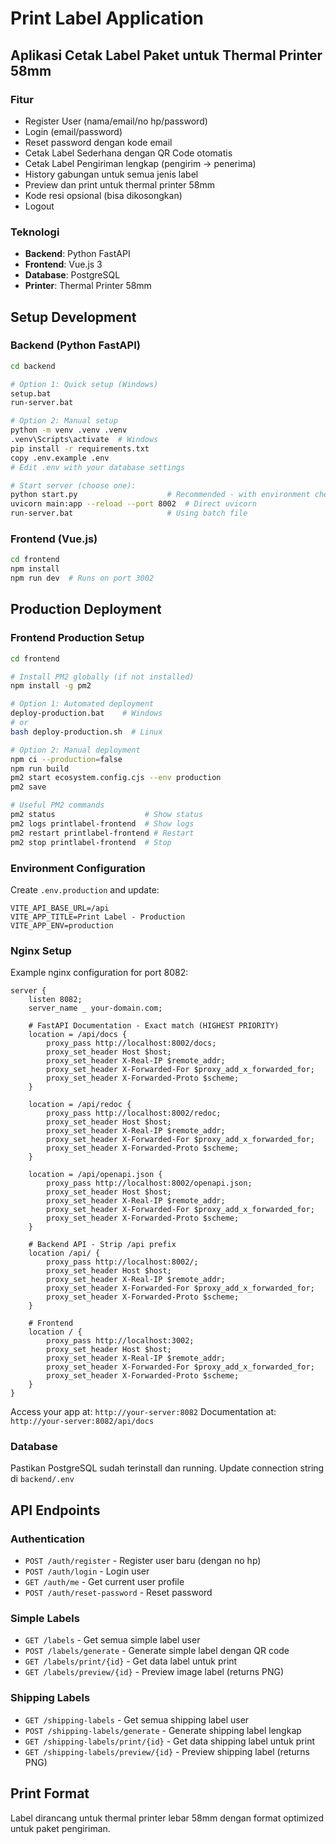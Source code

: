 # Print Label Application

## Aplikasi Cetak Label Paket untuk Thermal Printer 58mm

### Fitur
- Register User (nama/email/no hp/password)
- Login (email/password) 
- Reset password dengan kode email
- Cetak Label Sederhana dengan QR Code otomatis
- Cetak Label Pengiriman lengkap (pengirim → penerima)
- History gabungan untuk semua jenis label
- Preview dan print untuk thermal printer 58mm
- Kode resi opsional (bisa dikosongkan)
- Logout

### Teknologi
- **Backend**: Python FastAPI
- **Frontend**: Vue.js 3
- **Database**: PostgreSQL
- **Printer**: Thermal Printer 58mm

## Setup Development

### Backend (Python FastAPI)
```bash
cd backend

# Option 1: Quick setup (Windows)
setup.bat
run-server.bat

# Option 2: Manual setup
python -m venv .venv .venv
.venv\Scripts\activate  # Windows
pip install -r requirements.txt
copy .env.example .env
# Edit .env with your database settings

# Start server (choose one):
python start.py                    # Recommended - with environment checks
uvicorn main:app --reload --port 8002  # Direct uvicorn
run-server.bat                     # Using batch file
```

### Frontend (Vue.js)
```bash
cd frontend
npm install
npm run dev  # Runs on port 3002
```

## Production Deployment

### Frontend Production Setup
```bash
cd frontend

# Install PM2 globally (if not installed)
npm install -g pm2

# Option 1: Automated deployment
deploy-production.bat    # Windows
# or
bash deploy-production.sh  # Linux

# Option 2: Manual deployment
npm ci --production=false
npm run build
pm2 start ecosystem.config.cjs --env production
pm2 save

# Useful PM2 commands
pm2 status                    # Show status
pm2 logs printlabel-frontend  # Show logs
pm2 restart printlabel-frontend # Restart
pm2 stop printlabel-frontend  # Stop
```

### Environment Configuration
Create `.env.production` and update:
```
VITE_API_BASE_URL=/api
VITE_APP_TITLE=Print Label - Production
VITE_APP_ENV=production
```

### Nginx Setup
Example nginx configuration for port 8082:
```nginx
server {
    listen 8082;
    server_name _ your-domain.com;

    # FastAPI Documentation - Exact match (HIGHEST PRIORITY)
    location = /api/docs {
        proxy_pass http://localhost:8002/docs;
        proxy_set_header Host $host;
        proxy_set_header X-Real-IP $remote_addr;
        proxy_set_header X-Forwarded-For $proxy_add_x_forwarded_for;
        proxy_set_header X-Forwarded-Proto $scheme;
    }

    location = /api/redoc {
        proxy_pass http://localhost:8002/redoc;
        proxy_set_header Host $host;
        proxy_set_header X-Real-IP $remote_addr;
        proxy_set_header X-Forwarded-For $proxy_add_x_forwarded_for;
        proxy_set_header X-Forwarded-Proto $scheme;
    }

    location = /api/openapi.json {
        proxy_pass http://localhost:8002/openapi.json;
        proxy_set_header Host $host;
        proxy_set_header X-Real-IP $remote_addr;
        proxy_set_header X-Forwarded-For $proxy_add_x_forwarded_for;
        proxy_set_header X-Forwarded-Proto $scheme;
    }

    # Backend API - Strip /api prefix
    location /api/ {
        proxy_pass http://localhost:8002/;
        proxy_set_header Host $host;
        proxy_set_header X-Real-IP $remote_addr;
        proxy_set_header X-Forwarded-For $proxy_add_x_forwarded_for;
        proxy_set_header X-Forwarded-Proto $scheme;
    }

    # Frontend
    location / {
        proxy_pass http://localhost:3002;
        proxy_set_header Host $host;
        proxy_set_header X-Real-IP $remote_addr;
        proxy_set_header X-Forwarded-For $proxy_add_x_forwarded_for;
        proxy_set_header X-Forwarded-Proto $scheme;
    }
}
```

Access your app at: `http://your-server:8082`
Documentation at: `http://your-server:8082/api/docs`

### Database
Pastikan PostgreSQL sudah terinstall dan running.
Update connection string di `backend/.env`

## API Endpoints

### Authentication
- `POST /auth/register` - Register user baru (dengan no hp)
- `POST /auth/login` - Login user
- `GET /auth/me` - Get current user profile
- `POST /auth/reset-password` - Reset password

### Simple Labels
- `GET /labels` - Get semua simple label user
- `POST /labels/generate` - Generate simple label dengan QR code
- `GET /labels/print/{id}` - Get data label untuk print
- `GET /labels/preview/{id}` - Preview image label (returns PNG)

### Shipping Labels  
- `GET /shipping-labels` - Get semua shipping label user
- `POST /shipping-labels/generate` - Generate shipping label lengkap
- `GET /shipping-labels/print/{id}` - Get data shipping label untuk print
- `GET /shipping-labels/preview/{id}` - Preview shipping label (returns PNG)

## Print Format
Label dirancang untuk thermal printer lebar 58mm dengan format optimized untuk paket pengiriman.